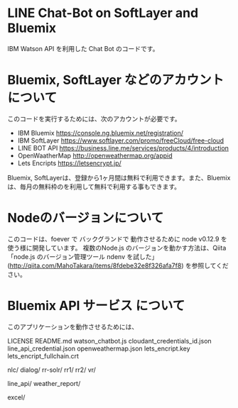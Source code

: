 # LINE Chat-Bot on SoftLayer and Bluemix

IBM Watson API を利用した Chat Bot のコードです。


# Bluemix, SoftLayer などのアカウントについて

このコードを実行するためには、次のアカウントが必要です。

- IBM Bluemix	  https://console.ng.bluemix.net/registration/	
- IBM SoftLayer	  https://www.softlayer.com/promo/freeCloud/free-cloud
- LINE BOT API    https://business.line.me/services/products/4/introduction
- OpenWaatherMap  http://openweathermap.org/appid
- Lets Encripts   https://letsencrypt.jp/

Bluemix, SoftLayerは、登録から1ヶ月間は無料で利用できます。また、Bluemixは、毎月の無料枠のを利用して無料で利用する事もできます。


# Nodeのバージョンについて

このコードは、foever で バックグランドで 動作させるために node v0.12.9 を使う様に開発しています。 複数のNode.js のバージョンを動かす方法は、Qiita 「node.js のバージョン管理ツール ndenv を試した」(http://qiita.com/MahoTakara/items/8fdebe32e8f326afa7f8) を参照してください。


# Bluemix API サービス について

このアプリケーションを動作させるためには、






LICENSE
README.md
watson_chatbot.js
cloudant_credentials_id.json
line_api_credential.json
openweathermap.json
lets_encript.key
lets_encript_fullchain.crt

nlc/
dialog/
rr-solr/
rr1/
rr2/
vr/


line_api/
weather_report/

excel/